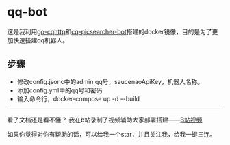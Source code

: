 # qq-bot
这是我利用[go-cqhttp](https://github.com/Mrs4s/go-cqhttp)和[cq-picsearcher-bot](https://github.com/Tsuk1ko/cq-picsearcher-bot)搭建的docker镜像，目的是为了更加快速搭建qq机器人。
## 步骤
- 修改config.jsonc中的admin qq号，saucenaoApiKey，机器人名称。
- 添加config.yml中的qq号和密码
- 输入命令行，docker-compose up -d --build
***
看了文档还是看不懂？
我在b站录制了视频辅助大家部署搭建——[B站视频](https://www.bilibili.com/video/BV1cf4y1N7Ki)

如果你觉得对你有帮助的话，可以给我一个star，并且关注我，给我一键三连。
